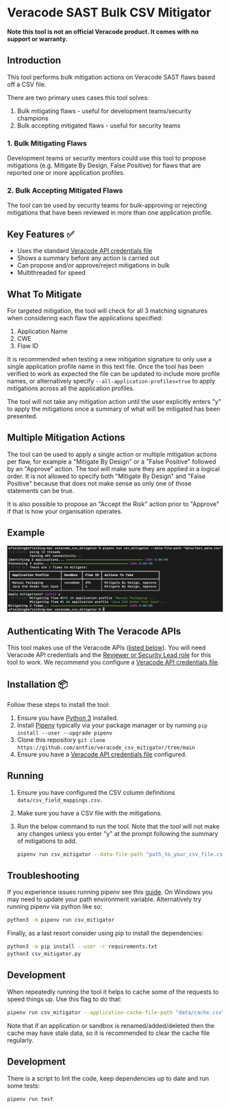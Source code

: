 # Veracode SAST Bulk CSV Mitigator

**Note this tool is not an official Veracode product. It comes with no support or warranty.**

## Introduction

This tool performs bulk mitigation actions on Veracode SAST flaws based off a CSV file.

There are two primary uses cases this tool solves:
1. Bulk mitigating flaws - useful for development teams/security champions
2. Bulk accepting mitigated flaws - useful for security teams

### 1. Bulk Mitigating Flaws

Development teams or security mentors could use this tool to propose mitigations (e.g. Mitigate By Design, False Positive) for flaws that are reported one or more application profiles.

### 2. Bulk Accepting Mitigated Flaws

The tool can be used by security teams for bulk-approving or rejecting mitigations that have been reviewed in more than one application profile.

## Key Features ✅

* Uses the standard [Veracode API credentials file](https://docs.veracode.com/r/c_configure_api_cred_file)
* Shows a summary before any action is carried out
* Can propose and/or approve/reject mitigations in bulk
* Multithreaded for speed

## What To Mitigate

For targeted mitigation, the tool will check for all 3 matching signatures when considering each flaw the applications specified:

1. Application Name
2. CWE
3. Flaw ID

It is recommended when testing a new mitigation signature to only use a single application profile name in this text file. Once the tool has been verified to work as expected the file can be updated to include more profile names, or alternatively specify `--all-application-profiles=true` to apply mitigations across all the application profiles.

The tool will not take any mitigation action until the user explicitly enters "y" to apply the mitigations once a summary of what will be mitigated has been presented.

## Multiple Mitigation Actions

The tool can be used to apply a single action or multiple mitigation actions per flaw, for example a "Mitigate By Design" or a "False Positive" followed by an "Approve" action. The tool will make sure they are applied in a logical order. It is not allowed to specify both "Mitigate By Design" and "False Positive" because that does not make sense as only one of those statements can be true.

It is also possible to propose an "Accept the Risk" action prior to "Approve" if that is how your organisation operates.

## Example

![demo.png](docs/demo.png)

## Authenticating With The Veracode APIs

This tool makes use of the Veracode APIs ([listed below](#outbound-api-calls)). You will need Veracode API credentials
and the [Reviewer or Security Lead role](https://docs.veracode.com/r/c_API_roles_details#results-api) for this tool to
work. We recommend you configure
a [Veracode API credentials file](https://docs.veracode.com/r/c_configure_api_cred_file).

## Installation 📦

Follow these steps to install the tool:

1. Ensure you have [Python 3](https://www.python.org/downloads/) installed.
2. Install [Pipenv](https://pipenv.pypa.io/) typically via your package manager or by running `pip install --user --upgrade pipenv`
3. Clone this repository `git clone https://github.com/antfie/veracode_csv_mitigator/tree/main`
4. Ensure you have a [Veracode API credentials file](https://docs.veracode.com/r/c_api_credentials3) configured.

## Running

1. Ensure you have configured the CSV column definitions `data/csv_field_mappings.csv`.
2. Make sure you have a CSV file with the mitigations.  
3. Run the below command to run the tool. Note that the tool will not make any changes unless you enter "y" at the prompt following the summary of mitigations to add.

    ```bash
    pipenv run csv_mitigator --data-file-path "path_to_your_csv_file.csv"
    ```

## Troubleshooting

If you experience issues running pipenv see this [guide](https://pipenv.pypa.io/en/latest/installation.html). On Windows you may need to update your path environment variable. Alternatively try running pipenv via python like so:

```bash
python3 -m pipenv run csv_mitigator
```

Finally, as a last resort consider using pip to install the dependencies:

```bash
python3 -m pip install --user -r requirements.txt
python3 csv_mitigator.py
```

## Development

When repeatedly running the tool it helps to cache some of the requests to speed things up. Use this flag to do that:

```bash
pipenv run csv_mitigator --application-cache-file-path "data/cache.csv"
```

Note that if an application or sandbox is renamed/added/deleted then the cache may have stale data, so it is recommended to clear the cache file regularly.

## Development

There is a script to lint the code, keep dependencies up to date and run some tests:

```bash
pipenv run test
```
